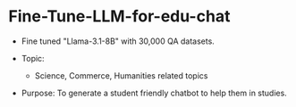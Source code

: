 # Fine-Tune-LLM-for-edu-chat

* Fine tuned "Llama-3.1-8B" with 30,000 QA datasets. 
* Topic:
  * Science, Commerce, Humanities related topics

* Purpose: To generate a student friendly chatbot to help them in studies.
